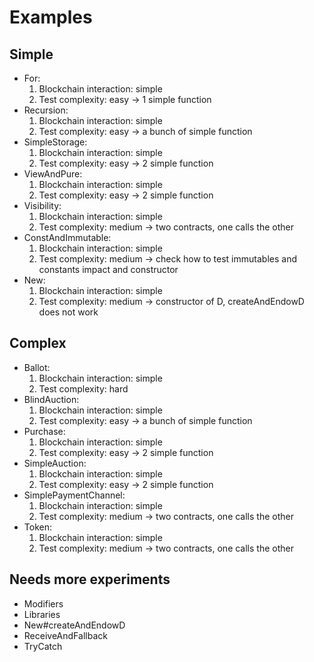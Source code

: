 # Examples

## Simple

- For:
  1. Blockchain interaction: simple
  2. Test complexity: easy -> 1 simple function
- Recursion:
  1. Blockchain interaction: simple
  2. Test complexity: easy -> a bunch of simple function
- SimpleStorage:
  1. Blockchain interaction: simple
  2. Test complexity: easy -> 2 simple function
- ViewAndPure:
  1. Blockchain interaction: simple
  2. Test complexity: easy -> 2 simple function
- Visibility:
  1. Blockchain interaction: simple
  2. Test complexity: medium -> two contracts, one calls the other
- ConstAndImmutable:
  1. Blockchain interaction: simple
  2. Test complexity: medium -> check how to test immutables and constants impact and constructor
- New:
  1. Blockchain interaction: simple
  2. Test complexity: medium -> constructor of D, createAndEndowD does not work

## Complex

- Ballot:
  1. Blockchain interaction: simple
  2. Test complexity: hard
- BlindAuction:
  1. Blockchain interaction: simple
  2. Test complexity: easy -> a bunch of simple function
- Purchase:
  1. Blockchain interaction: simple
  2. Test complexity: easy -> 2 simple function
- SimpleAuction:
  1. Blockchain interaction: simple
  2. Test complexity: easy -> 2 simple function
- SimplePaymentChannel:
  1. Blockchain interaction: simple
  2. Test complexity: medium -> two contracts, one calls the other
- Token:
  1. Blockchain interaction: simple
  2. Test complexity: medium -> two contracts, one calls the other

## Needs more experiments

- Modifiers
- Libraries
- New#createAndEndowD
- ReceiveAndFallback
- TryCatch
